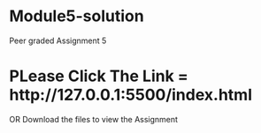 # Module5-solution
Peer graded Assignment 5
<h1>PLease Click The Link = http://127.0.0.1:5500/index.html</h1>
OR Download the files to view the Assignment
